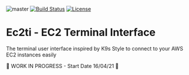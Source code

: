![master](https://github.com/github/docs/actions/workflows/main.yml/badge.svg?branch=master)
[![Build Status](https://travis-ci.com/carmeloriolo/ec2ti.svg?token=bawSUPPTpi76oR9sa9X6&branch=master)](https://travis-ci.com/carmeloriolo/ec2ti)
[![License](https://img.shields.io/badge/License-Apache%202.0-blue.svg)](https://github.com/carmeloriolo/ec2ti/blob/master/LICENSE)


# Ec2ti - EC2 Terminal Interface 
The terminal user interface inspired by K9s Style to connect to your AWS EC2 instances easily

🚧 WORK IN PROGRESS - Start Date 16/04/21 🚧
